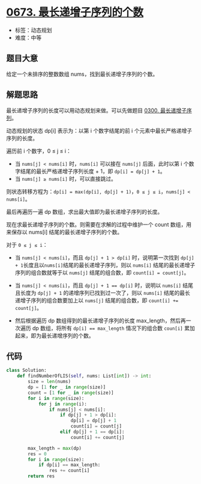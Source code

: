 # [0673. 最长递增子序列的个数](https://leetcode-cn.com/problems/number-of-longest-increasing-subsequence/)

- 标签：动态规划
- 难度：中等

## 题目大意

给定一个未排序的整数数组 nums，找到最长递增子序列的个数。

## 解题思路

最长递增子序列的长度可以用动态规划来做。可以先做题目 [0300. 最长递增子序列](https://leetcode-cn.com/problems/longest-increasing-subsequence/)。

动态规划的状态 dp[i] 表示为：以第 i 个数字结尾的前 i 个元素中最长严格递增子序列的长度。

遍历前 i 个数字，0 ≤ j ≤ i：

- 当 `nums[j] < nums[i]` 时，`nums[i]` 可以接在 `nums[j]` 后面，此时以第 i 个数字结尾的最长严格递增子序列长度 + 1，即 `dp[i] = dp[j] + 1`。
- 当 `nums[j] ≥ nums[i]` 时，可以直接跳过。

则状态转移方程为：`dp[i] = max(dp[i], dp[j] + 1)`，`0 ≤ j ≤ i`，`nums[j] < nums[i]`。

最后再遍历一遍 dp 数组，求出最大值即为最长递增子序列的长度。

现在求最长递增子序列的个数。则需要在求解的过程中维护一个 count 数组，用来保存以 nums[i] 结尾的最长递增子序列的个数。

对于 `0 ≤ j ≤ i`：

- 当 `nums[j] < nums[i]`，而且 `dp[j] + 1 > dp[i]` 时，说明第一次找到 `dp[j] + 1`长度且以`nums[i]`结尾的最长递增子序列，则以 `nums[i]` 结尾的最长递增子序列的组合数就等于以 `nums[j]` 结尾的组合数，即 `count[i] = count[j]`。
- 当 `nums[j] < nums[i]`，而且 `dp[j] + 1 == dp[i]` 时，说明以 `nums[i]` 结尾且长度为 `dp[j] + 1` 的递增序列已找到过一次了，则以 `nums[i]` 结尾的最长递增子序列的组合数要加上以 `nums[j]` 结尾的组合数，即 `count[i] += count[j]`。

- 然后根据遍历 dp 数组得到的最长递增子序列的长度 max_length，然后再一次遍历 dp 数组，将所有 `dp[i] == max_length` 情况下的组合数 `coun[i]` 累加起来，即为最长递增序列的个数。

## 代码

```Python
class Solution:
    def findNumberOfLIS(self, nums: List[int]) -> int:
        size = len(nums)
        dp = [1 for _ in range(size)]
        count = [1 for _ in range(size)]
        for i in range(size):
            for j in range(i):
                if nums[j] < nums[i]:
                    if dp[j] + 1 > dp[i]:
                        dp[i] = dp[j] + 1
                        count[i] = count[j]
                    elif dp[j] + 1 == dp[i]:
                        count[i] += count[j]

        max_length = max(dp)
        res = 0
        for i in range(size):
            if dp[i] == max_length:
                res += count[i]
        return res
```

